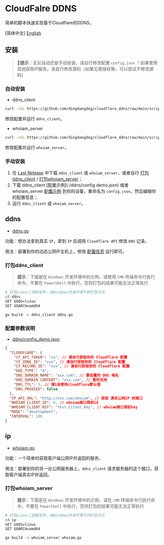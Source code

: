 # CloudFalre DDNS

简单的脚本快速实现基于Cloudflare的DDNS。

[简体中文] [English](./README.MD)

## 安装

> 🧨**提示**：无论自动还是手动安装，请自行修改配置 `config.json` ！如果使用其他获取IP服务，请自行修改源码（如果无需授权等，可以尝试不修改源码）

### 自动安装

- ddns_client

```sh
curl -sSL https://github.com/dingdangdog/cloudflare_ddns/raw/main/script/update_ddns.sh | bash
```

修改配置并运行 `ddns_client`。

- whoiam_server

```sh
curl -sSL https://github.com/dingdangdog/cloudflare_ddns/raw/main/script/update_whoiam.sh | bash
```

修改配置并运行 `whoiam_server`。

### 手动安装

1. 在 [Last Release](https://github.com/dingdangdog/cloudflare_ddns/releases) 中下载 `ddns_client` 或 `whoiam_server`，或者自行 [打包ddns_client](#打包ddns_client) / [打包whoiam_server](#打包whoiam_server)；
2. 下载 ddns_client [配置示例](./ddns/config demo.json) 或者 whoiam_server [配置示例](./ip/config_demo.json) 到你的设备，重命名为 `config.json`，然后编辑你的配置信息；
3. 运行 `ddns_client` 或 `whoiam_server`。

## ddns

- [ddns.go](./ddns/ddns.go)

功能：想办法拿到真实 `IP`，拿到 `IP` 后调用 `Cloudflare API` 修改 `DNS` 记录。

用法：部署到你的动态公网IP主机上，修改 [配置信息](./ddns/config_demo.json) 运行即可。

### 打包ddns_client

> **提示**：下面是在 `Windows` 开发环境中的示例，请使用 `CMD` 终端命令行执行命令，不要在 `PowerShell` 中执行，否则打包的结果可能无法正常执行

```bash
# 打包Linux二进制文件，在Windows开发环境下的打包方式
cd ddns
SET GOOS=linux
SET GOARCH=amd64

go build -o ddns_client ddns.go
```

### 配置参数说明

- [ddns/config_demo.json](./ddns/config_demo.json)

```json
{
  "CLOUDFLARE": {
    "CF_API_TOKEN": "xx", // 请自行获取你的 Cloudflare 配置
    "CF_ZONE_ID": "xxx", // 请自行获取你的 Cloudflare 配置
    "CF_RECORD_ID": "xxx", // 请自行获取你的 Cloudflare 配置
    "DNS_TYPE": "A",
    "DNS_DOMAIN_NAME": "xxx.com", // 要设置的 DNS 域名
    "DNS_DOMAIN_CONTENT": "xxx.com", // 暂时没用
    "DNS_TTL": 1, // 填1会使用cloudflare默认值
    "DNS_PROXIED": false
  },
  "IP_API_URL": "http://xxx.com/whoiam", // 获取 真实公网IP 的接口
  "WHOIAM_CLIENT_ID": 0, // whoiam接口授权id
  "WHOIAM_CLIENT_KEY": "Test_Cilent_Key", // whoiam接口授权key
  "MODE": "development",
  "INTERVAL": 180
}
```

## ip

- [whoiam.go](./ip/whoiam.go)

功能：一个简单的获取客户端公网IP并返回的服务。

用法：部署到你的另一台公网服务器上，`ddns_client` 请求服务器的这个接口，获取客户端真实IP并返回。

### 打包whoiam_server

> **提示**：下面是在 `Windows` 开发环境中的示例，请在 `CMD` 终端命令行执行命令，不要在 `PowerShell` 中执行，否则打包的结果可能无法正常执行

```bash
# 打包Linux二进制文件，在Windows开发环境下的打包方式
cd ip
SET GOOS=linux
SET GOARCH=amd64

go build -o whoiam_server whoiam.go
```
